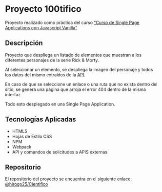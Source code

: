 # Proyecto 100tifico
Proyecto realizado como práctica del curso ["Curso de Single Page Applications con Javascript Vanilla"](https://platzi.com/cursos/spa-javascript/)

## Descripción
Proyecto que despliega un listado de elementos que muestran a los diferentes personajes de la serie Rick & Morty.

Al seleccionar un elemento, se despliega la imagen del personaje y todos los datos del mismo extraídos de la [API](https://platzi.com/cursos/spa-javascript/).

En caso de que se seleccione un enlace o una ruta que no exista dentro del sitio, se genera una página que arroja el error 404 dentro de la misma interfaz.

Todo esto desplegado en una Single Page Application.

## Tecnologías Aplicadas
- HTML5
- Hojas de Estilo CSS
- NPM
- Webpack
- API y comandos de solicitudes a APIS externas

## Repositorio
El repositorio del proyecto se encuentra en el siguiente enlace: [@hirogo25/Cientifico](https://github.com/hirogo25/Cientifico)


